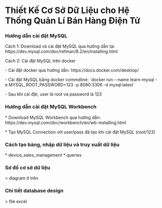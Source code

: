 
<h1>Thiết Kế Cơ Sở Dữ Liệu cho Hệ Thống Quản Lí Bán Hàng Điện Tử </h1>

<h3> Hướng dẫn cài đặt MySQL </h3>
<p>Cách 1: Download và cài đặt MySQL qua hướng dẫn tại https://dev.mysql.com/doc/refman/8.2/en/installing.html</p> 
<p>Cách 2: Cài đặt MySQL trên docker</p> 
<p>- Cài đặt docker qua hướng dẫn: https://docs.docker.com/desktop/</p> 
<p>- Cài đặt MySQL bằng docker commdline: `docker run --name learn-mysql -e MYSQL_ROOT_PASSWORD=123 -p 8080:3306 -d mysql:latest`</p>
<p>- Sau khi cài đặt, user là root và password là 123</p>

<h3> Hướng dẫn cài đặt MySQL Workbench </h3>
<p> * Download MySQL Workbench qua hướng dẫn: https://dev.mysql.com/doc/workbench/en/wb-installing.html</p> 
<p> * Tạo MySQL Connection với user/pass đã tạo khi cài đặt MySQL (root/123)</p>


<h3> Cách tạo bảng, nhập dữ liệu và truy xuất dữ liệu</h3>
* device_sales_management
* queries

<h3> Sơ đồ cơ sở dữ liệu</h3>
> diagram ở trên

<h3> Chi tiết database design</h3>
> file excel

